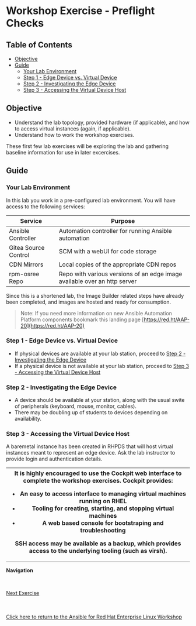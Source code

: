 # Workshop Exercise - Preflight Checks

## Table of Contents

* [Objective](#objective)
* [Guide](#guide)
   * [Your Lab Environment](#your-lab-environment)
   * [Step 1 - Edge Device vs. Virtual Device](#step-1---edge-device-vs.-virtual-device)
   * [Step 2 - Investigating the Edge Device](#step-2---investigating-the-edge-device)
   * [Step 3 - Accessing the Virtual Device Host](#step-3---accessing-the-virtual-device-host)

## Objective

* Understand the lab topology, provided hardware (if applicable), and how to access virtual instances (again, if applicable).
* Understand how to work the workshop exercises.

These first few lab exercises will be exploring the lab and gathering baseline information for use in later excercises.

## Guide

### Your Lab Environment

In this lab you work in a pre-configured lab environment. You will have access to the following services:

| Service | Purpose |
| --- | --- |
| Ansible Controller | Automation controller for running Ansible automation |
| Gitea Source Control | SCM with a webUI for code storage |
| CDN Mirrors | Local copies of the appropriate CDN repos |
| rpm-osree Repo | Repo with various versions of an edge image available over an http server |

Since this is a shortened lab, the Image Builder related steps have already been completed, and images are hosted and ready for consumption.

> Note: If you need more information on new Ansible Automation Platform components bookmark this landing page [https://red.ht/AAP-20](https://red.ht/AAP-20)

### Step 1 - Edge Device vs. Virtual Device

- If physical devices are available at your lab station, proceed to [Step 2 - Investigating the Edge Device](#step-2---using-the-terminal)
- If a physical device is not available at your lab station, proceed to [Step 3 - Accessing the Virtual Device Host](#step-3---accessing-the-virtual-device-host)

### Step 2 - Investigating the Edge Device

- A device should be available at your station, along with the usual swite of peripherals (keyboard, mouse, monitor, cables).
- There may be doubling up of students to devices depending on availability.

### Step 3 - Accessing the Virtual Device Host

A baremetal instance has been created in RHPDS that will host virtual instances meant to represent an edge device. Ask the lab instructor to provide login and authentication details.

<table>
<thead>
  <tr>
    <th>It is highly encouraged to use the Cockpit web interface to complete the workshop exercises. Cockpit provides:
    <ul>
    <li>An easy to access interface to managing virtual machines running on RHEL</li>
    <li>Tooling for creating, starting, and stopping virtual machines</li>
    <li>A web based console for bootstraping and troubleshooting</li>
    </ul>
    SSH access may be available as a backup, which provides access to the underlying tooling (such as virsh).
</th>
</tr>
</thead>
</table>

---
**Navigation**

<br>

[Next Exercise](../1.2-controller-intro)

<br><br>
[Click here to return to the Ansible for Red Hat Enterprise Linux Workshop](../README.md)